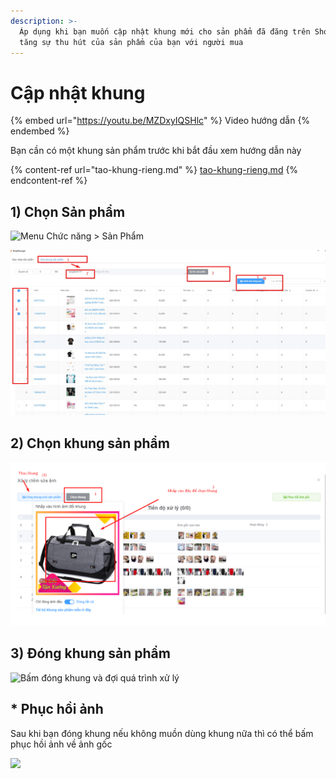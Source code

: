 ```yaml
---
description: >-
  Áp dụng khi bạn muốn cập nhật khung mới cho sản phẩm đã đăng trên Shopee. Giúp
  tăng sự thu hút của sản phẩm của bạn với người mua
---
```


# Cập nhật khung

{% embed url="https://youtu.be/MZDxyIQSHlc" %}
Video hướng dẫn
{% endembed %}

Bạn cần có một khung sản phẩm trước khi bắt đầu xem hướng dẫn này

{% content-ref url="tao-khung-rieng.md" %}
[tao-khung-rieng.md](tao-khung-rieng.md)
{% endcontent-ref %}

## 1) Chọn Sản phẩm

![Menu Chức năng > Sản Phẩm](https://firebasestorage.googleapis.com/v0/b/gitbook-x-prod.appspot.com/o/spaces%2F-MgV0FZZTwTQwlMCjc86%2Fuploads%2FCrhGxkEsZGqtqWPCbYkB%2Ffile.png?alt=media)

![Chọn Shop  > Tìm sản phẩm > Chọn sản phẩm > Chỉnh ảnh hàng loạt](<../../../.gitbook/assets/image (37).png>)

## **2) Chọn khung sản phẩm**

![Chọn Khung > Nhấp vào ảnh > Tải khung lên > Đóng khung mới](<../../../.gitbook/assets/image (38).png>)

## **3) Đóng khung sản phẩm**

![Bấm đóng khung và đợi quá trình xử lý](https://firebasestorage.googleapis.com/v0/b/gitbook-x-prod.appspot.com/o/spaces%2F-MgV0FZZTwTQwlMCjc86%2Fuploads%2FH20d3UF1hvKiWQPkzsAc%2Ffile.png?alt=media)

## \* Phục hồi ảnh

Sau khi bạn đóng khung nếu không muồn dùng khung nữa thì có thể bấm phục hồi ảnh về ảnh gốc

![](https://firebasestorage.googleapis.com/v0/b/gitbook-x-prod.appspot.com/o/spaces%2F-MgV0FZZTwTQwlMCjc86%2Fuploads%2FwydMmfAFm8pwaFphNeXO%2Ffile.png?alt=media)
